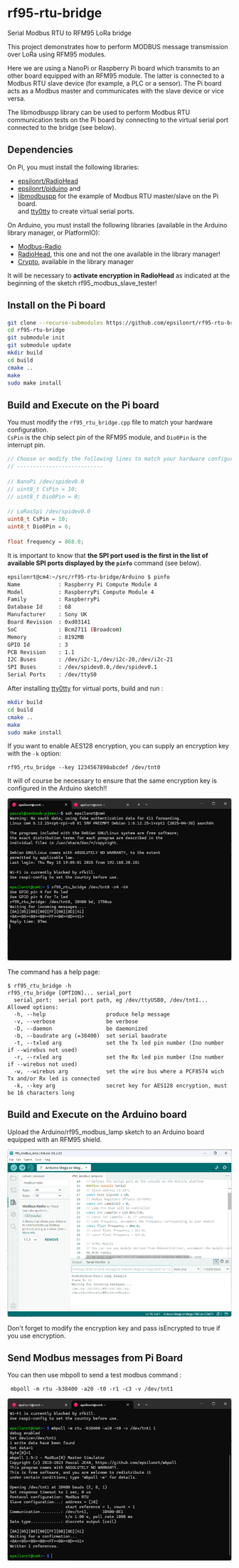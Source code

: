 # rf95-rtu-bridge
Serial Modbus RTU to RFM95 LoRa bridge

This project demonstrates how to perform MODBUS message transmission over LoRa using RFM95 modules.

Here we are using a NanoPi or Raspberry Pi board which transmits to an other board equipped with an RFM95 module. The latter is connected to a Modbus RTU slave device (for example, a PLC or a sensor). The Pi board acts as a Modbus master and communicates with the slave device or vice versa.  

The libmodbuspp library can be used to perform Modbus RTU communication tests on the Pi board by connecting to the virtual serial port connected to the bridge (see below).

## Dependencies

On Pi, you must install the following libraries:  
- [epsilonrt/RadioHead](https://github.com/epsilonrt/RadioHead)  
- [epsilonrt/piduino](https://github.com/epsilonrt/piduino) and  
- [libmodbuspp](https://github.com/epsilonrt/libmodbuspp) for the example of Modbus RTU master/slave on the Pi board.  
and [tty0tty](https://github.com/epsilonrt/tty0tty) to create virtual serial ports.

On Arduino, you must install the following libraries (available in the Arduino library manager, or PlatformIO):  
- [Modbus-Radio](https://github.com/epsilonrt/modbus-radio)  
- [RadioHead](https://github.com/epsilonrt/RadioHead), this one and not the one available in the library manager!  
- [Crypto](https://rweather.github.io/arduinolibs/crypto.html), available in the library manager  

It will be necessary to **activate encryption in RadioHead** as indicated at the beginning of the sketch rf95_modbus_slave_tester!

## Install on the Pi board

```bash
git clone --recurse-submodules https://github.com/epsilonrt/rf95-rtu-bridge
cd rf95-rtu-bridge
git submodule init
git submodule update
mkdir build
cd build
cmake ..
make
sudo make install
```

## Build and Execute on the Pi board

You must modify the `rf95_rtu_bridge.cpp` file to match your hardware configuration.  
`CsPin` is the chip select pin of the RFM95 module, and `Dio0Pin` is the interrupt pin.

```cpp
// Choose or modify the following lines to match your hardware configuration
// ---------------------------

// NanoPi /dev/spidev0.0
// uint8_t CsPin = 10;
// uint8_t Dio0Pin = 0;

// LoRasSpi /dev/spidev0.0
uint8_t CsPin = 10;
uint8_t Dio0Pin = 6;

float frequency = 868.0;
```

It is important to know that **the SPI port used is the first in the list of available SPI ports displayed by the `pinfo`** command (see below).

```bash
epsilonrt@cm4:~/src/rf95-rtu-bridge/Arduino $ pinfo
Name            : Raspberry Pi Compute Module 4
Model           : RaspberryPi Compute Module 4
Family          : RaspberryPi
Database Id     : 68
Manufacturer    : Sony UK
Board Revision  : 0xd03141
SoC             : Bcm2711 (Broadcom)
Memory          : 8192MB
GPIO Id         : 3
PCB Revision    : 1.1
I2C Buses       : /dev/i2c-1,/dev/i2c-20,/dev/i2c-21
SPI Buses       : /dev/spidev0.0,/dev/spidev0.1
Serial Ports    : /dev/ttyS0
```

After installing  [tty0tty](https://github.com/epsilonrt/tty0tty) for virtual ports, build and run  :

```bash
mkdir build
cd build
cmake ..
make
sudo make install
```

If you want to enable AES128 encryption, you can supply an encryption key with the `-k` option:  

    rf95_rtu_bridge --key 1234567890abcdef /dev/tnt0
    
It will of course be necessary to ensure that the same encryption key is configured in the Arduino sketch!!

![rf95_rtu_bridge](https://github.com/epsilonrt/rf95-rtu-bridge/blob/main/doc/images/rf95_rtu_bridge.png)

The command has a help page:

```
$ rf95_rtu_bridge -h
rf95_rtu_bridge [OPTION]... serial_port
  serial_port:  serial port path, eg /dev/ttyUSB0, /dev/tnt1...
Allowed options:
  -h, --help                   produce help message
  -v, --verbose                be verbose
  -D, --daemon                 be daemonized
  -b, --baudrate arg (=38400)  set serial baudrate
  -t, --txled arg              set the Tx led pin number (Ino number if --wirebus not used)
  -r, --rxled arg              set the Rx led pin number (Ino number if --wirebus not used)
  -w, --wirebus arg            set the wire bus where a PCF8574 wich Tx and/or Rx led is connected
  -k, --key arg                secret key for AES128 encryption, must be 16 characters long
```

## Build and Execute on the Arduino board

Upload the Arduino/rf95_modbus_lamp sketch to an Arduino board equipped with an RFM95 shield.

![rf95_modbus_lamp](https://github.com/epsilonrt/rf95-rtu-bridge/blob/main/doc/images/rf95_modbus_lamp.png)

Don't forget to modify the encryption key and pass isEncrypted to true if you use encryption.

## Send Modbus messages from Pi Board

You can then use mbpoll to send a test modbus command :

     mbpoll -m rtu -b38400 -a20 -t0 -r1 -c3 -v /dev/tnt1

![mbpoll](https://github.com/epsilonrt/rf95-rtu-bridge/blob/main/doc/images/mbpoll.png)
